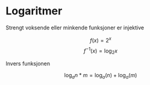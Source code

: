 # Logaritmer

Strengt voksende eller minkende funksjoner er injektive

$$ f(x) = 2^x $$
$$ f^{-1}(x) = \log_2{x} $$

Invers funksjonen

$$ \log_a{n * m} = \log_a(n) + \log_a(m) $$
